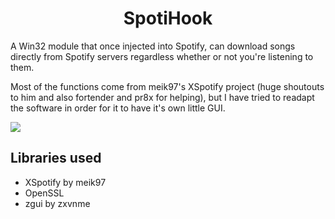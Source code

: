 <div align="center">
    <h1>SpotiHook</h1>
</div>

A Win32 module that once injected into Spotify, can download songs directly from Spotify servers regardless whether or not you're listening to them.

Most of the functions come from meik97's XSpotify project (huge shoutouts to him and also fortender and pr8x for helping), but I have tried to readapt the software in order for it to have it's own little GUI.

<img src="https://i.imgur.com/uJ2Irjy.png">

## Libraries used
* XSpotify by meik97
* OpenSSL
* zgui by zxvnme
